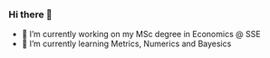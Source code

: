 ### Hi there 👋

- 🔭 I’m currently working on my MSc degree in Economics @ SSE
- 🌱 I’m currently learning Metrics, Numerics and Bayesics


